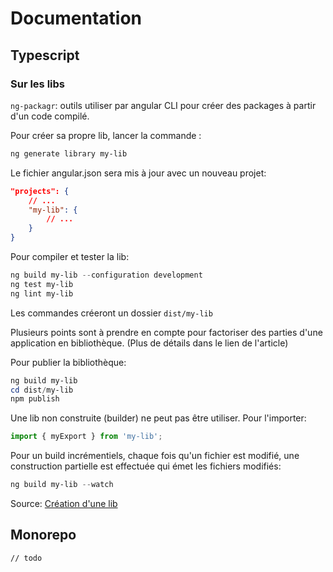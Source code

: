 # Documentation
## Typescript
### Sur les libs
`ng-packagr`: outils utiliser par angular CLI pour créer des packages à partir d'un code compilé.

Pour créer sa propre lib, lancer la commande :
```powershell 
ng generate library my-lib
```

Le fichier angular.json sera mis à jour avec un nouveau projet:
```json
"projects": {
    // ... 
    "my-lib": {
        // ...
    }
}
```
Pour compiler et tester la lib:
```powershell
ng build my-lib --configuration development
ng test my-lib
ng lint my-lib
```
Les commandes créeront un dossier `dist/my-lib`

Plusieurs points sont à prendre en compte pour factoriser des parties d'une application en bibliothèque. 
(Plus de détails dans le lien de l'article)

Pour publier la bibliothèque:
```powershell
ng build my-lib
cd dist/my-lib
npm publish
```

Une lib non construite (builder) ne peut pas être utiliser.
Pour l'importer:
```Typescript
import { myExport } from 'my-lib';
```

Pour un build incrémentiels, chaque fois qu'un fichier est modifié, une construction partielle est effectuée qui émet les fichiers modifiés: 
```powershell
ng build my-lib --watch
```

Source: [Création d'une lib](https://angular.io/guide/creating-libraries)

## Monorepo
`// todo`
